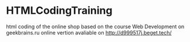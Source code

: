 # HTMLCodingTraining
html coding of the online shop based on the course Web Development on geekbrains.ru
online vertion avaliable on http://d999517j.beget.tech/

